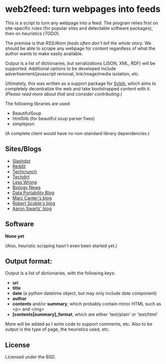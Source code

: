 web2feed: turn webpages into feeds
==================================
This is a script to turn any webpage into a feed. The program relies first on
site-specific rules (for popular sites and detectable software packages), then
on heuristics (_TODO_).

The premise is that _RSS/Atom feeds often don't tell the whole story_. We
should be able to scrape any webpage for content regardless of what the
author wants to make easily available.

Output is a list of dictionaries, but serializations (JSON, XML, RDF) will be
supported. Additional options to be developed include advertisement/javascript
removal, link/image/media isolation, etc.

Ultimately, this was written as a support package for 
[Sylph](http://github.com/echelon/sylph), which aims to completely decentralize
the web and take bootstrapped content with it. _(Please read more about that 
and consider contributing.)_

The following libraries are used:

* BeautifulSoup
* html5lib (for beautiful soup parser fixes)
* simplejson

(A complete client would have no non-standard library dependencies.)

Sites/Blogs
-----

* [Slashdot](http://slashdot.org)
* [Reddit](http://reddit.com)
* [Techcrunch](http://techcrunch.com)
* [Techdirt](http://techdirt.com)
* [Less Wrong](http://lesswrong.com)
* [Biology News](http://www.biologynews.net)
* [Data Portability Blog](http://blog.dataportability.org/)
* [Marc Canter's blog](http://blog.broadbandmechanics.com)
* [Robert Scoble's blog](http://scobleizer.com)
* [Aaron Swartz' blog](http://www.aaronsw.com/weblog/)

Software
--------

**None yet**

(Also, heuristic scraping hasn't even been started yet.)

Output format:
--------------

Output is a list of dictionaries, with the following keys:

* **uri**
* **title**
* **date** (a python datetime object, but may only include date component)
* **author**
* **contents** and/or **summary**, which probably contain minor HTML 
  such as &lt;p&gt; and &lt;img&gt;
* **[contents|summary]_format**, which are either 'text/plain' or 'text/html'


More will be added as I write code to support comments, etc. Also to be output is the type of page, the heuristics used, etc.

License
-------
Licensed under the BSD.


